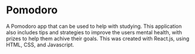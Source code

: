 # Pomodoro
A Pomodoro app that can be used to help with studying. This application also includes tips and strategies to improve the users mental health, with prizes to help them achive their goals.
This was created with React.js, using HTML, CSS, and Javascript.
